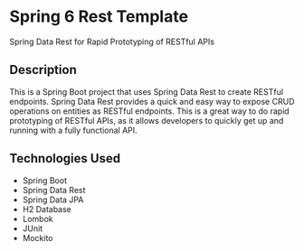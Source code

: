 # Spring 6 Rest Template
Spring Data Rest for Rapid Prototyping of RESTful APIs

## Description

This is a Spring Boot project that uses Spring Data Rest to create RESTful endpoints. Spring Data Rest provides a quick and easy way to expose CRUD operations on entities as RESTful endpoints. This is a great way to do rapid prototyping of RESTful APIs, as it allows developers to quickly get up and running with a fully functional API.

## Technologies Used

- Spring Boot
- Spring Data Rest
- Spring Data JPA
- H2 Database
- Lombok
- JUnit
- Mockito